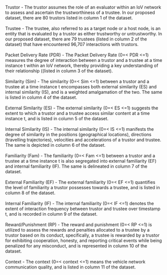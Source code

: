 Trustor - The trustor assumes the role of an evaluator within an IoV network to assess and ascertain the trustworthiness of a trustee. In our proposed dataset, there are 80 trustors listed in column 1 of the dataset.<br/><br/>
Trustee - The trustee, also referred to as a target node or a host node, is an entity that is evaluated by a trustor as either trustworthy or untrustworthy. In our proposed dataset, there are 79 trustees (listed in column 2 of the dataset) that have encountered 96,707 interactions with trustors. <br/><br/>
Packet Delivery Rate (PDR) - The Packet Delivery Rate (0=< PDR <=1) measures the degree of interaction between a trustor and a trustee at a time instance t within an IoV network, thereby providing a key understanding of their relationship ((listed in column 3 of the dataset). <br/><br/>
Similarity (Sim) - The similarity (0=< Sim <=1) between a trustor and a trustee at a time instance t encompasses both external similarity (ES) and internal similarity (IS), and is a weighted amalgamation of the two. The same is listed in column 4 of the dataset.<br/><br/>
External Similarity (ES) - The external similarity (0=< ES <=1) suggests the extent to which a trustor and a trustee access similar content at a time instance t, and is listed in column 5 of the dataset.<br/><br/>
Internal Similarity (IS) - The internal similarity (0=< IS <=1) manifests the degree of similarity in the positions (geographical locations), directions (travelling trajectories), velocities and accelerations of a trustor and trustee. The same is depicted in column 6 of the dataset.<br/><br/>
Familiarity (Fam) - The familiarity (0=< Fam <=1) between a trustor and a trustee at a time instance t is also segregated into external familiarity (EF) and internal familiarity (IF). The same is delineated in column 7 of the dataset.<br/><br/>
External Familiarity (EF) - The external familiarity (0=< EF <=1) quantifies the level of familiarity a trustor possesses towards a trustee, and is listed in column 8 of the dataset.<br/><br/>
Internal Familiarity (IF) - The internal familiarity (0=< IF <=1) denotes the extent of interaction frequency between trustor and trustee over timestamp t, and is recorded in column 9 of the dataset. <br/><br/>
Reward/Punishment (RP) - The reward and punishment (0=< RP <=1) is utilized to assess the rewards and penalties allocated to a trustee by a trustor based on its conduct, specifically, a trustee is rewarded by a trustor for exhibiting cooperation, honesty, and reporting critical events while being penalized for any misconduct, and is represented in column 10 of the dataset. <br/><br/>
Context - The context (0=< context <=1) means the vehicle network communication quality, and is listed in column 11 of the dataset.<br/><br/>
